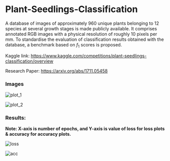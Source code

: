 # Plant-Seedlings-Classification

A database of images of approximately 960 unique plants belonging to 12 species at several growth stages is made publicly available. It comprises annotated RGB images with a physical resolution of roughly 10 pixels per mm. To standardise the evaluation of classification results obtained with the database, a benchmark based on $f_{1}$ scores is proposed. 

Kaggle link: https://www.kaggle.com/competitions/plant-seedlings-classification/overview

Research Paper: https://arxiv.org/abs/1711.05458

### Images

![plot_1](https://user-images.githubusercontent.com/60026221/224528573-a8732b52-57a8-4ad2-9bac-855c24967bb4.JPG)

![plot_2](https://user-images.githubusercontent.com/60026221/224528578-64aa4d7a-e281-4af7-aed6-adf7b53caebe.JPG)




### Results:

**Note: X-axis is number of epochs, and Y-axis is value of loss for loss plots & accuracy for accuracy plots.**

![loss](https://user-images.githubusercontent.com/60026221/224528476-102881df-16a5-4073-861e-8cbb28460dae.JPG)

![acc](https://user-images.githubusercontent.com/60026221/224528481-9d867403-1cec-49a2-8201-a5273e07c333.JPG)

